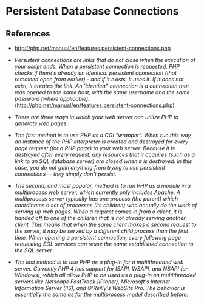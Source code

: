 # Persistent Database Connections 

## References
* http://php.net/manual/en/features.persistent-connections.php

* *Persistent connections are links that do not close when the execution of your script ends. When a persistent connection is requested, PHP checks if there's already an identical persistent connection (that remained open from earlier) - and if it exists, it uses it. If it does not exist, it creates the link. An 'identical' connection is a connection that was opened to the same host, with the same username and the same password (where applicable).* (http://php.net/manual/en/features.persistent-connections.php)
* *There are three ways in which your web server can utilize PHP to generate web pages.*
* *The first method is to use PHP as a CGI "wrapper". When run this way, an instance of the PHP interpreter is created and destroyed for every page request (for a PHP page) to your web server. Because it is destroyed after every request, any resources that it acquires (such as a link to an SQL database server) are closed when it is destroyed. In this case, you do not gain anything from trying to use persistent connections -- they simply don't persist.*
* *The second, and most popular, method is to run PHP as a module in a multiprocess web server, which currently only includes Apache. A multiprocess server typically has one process (the parent) which coordinates a set of processes (its children) who actually do the work of serving up web pages. When a request comes in from a client, it is handed off to one of the children that is not already serving another client. This means that when the same client makes a second request to the server, it may be served by a different child process than the first time. When opening a persistent connection, every following page requesting SQL services can reuse the same established connection to the SQL server.*
* *The last method is to use PHP as a plug-in for a multithreaded web server. Currently PHP 4 has support for ISAPI, WSAPI, and NSAPI (on Windows), which all allow PHP to be used as a plug-in on multithreaded servers like Netscape FastTrack (iPlanet), Microsoft's Internet Information Server (IIS), and O'Reilly's WebSite Pro. The behavior is essentially the same as for the multiprocess model described before.*
